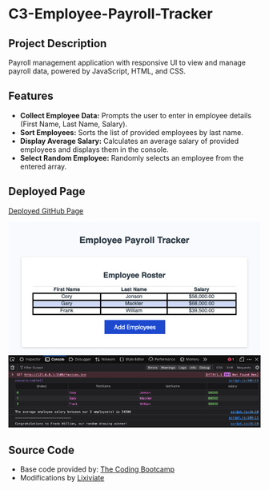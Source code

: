 # C3-Employee-Payroll-Tracker

## Project Description

Payroll management application with responsive UI to view and manage payroll data, powered by JavaScript, HTML, and CSS.

## Features

- **Collect Employee Data:** Prompts the user to enter in employee details (First Name, Last Name, Salary).
- **Sort Employees:** Sorts the list of provided employees by last name.
- **Display Average Salary:** Calculates an average salary of provided employees and displays them in the console.
- **Select Random Employee:** Randomly selects an employee from the entered array.

## Deployed Page

[Deployed GitHub Page](https://lixiviate.github.io/C3-Employee-Payroll-Tracker/)

![Example Screenshot](./assets/images/example.png)

## Source Code

- Base code provided by: [The Coding Bootcamp](https://github.com/coding-boot-camp/curly-potato)
- Modifications by [Lixiviate](https://github.com/Lixiviate)
